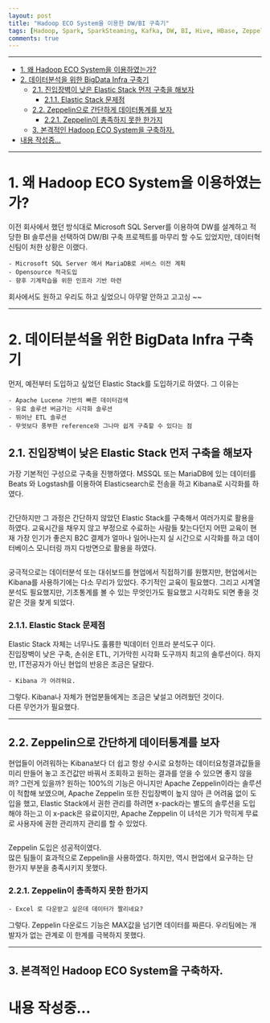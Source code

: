 ```yaml
---
layout: post
title: "Hadoop ECO System을 이용한 DW/BI 구축기"
tags: [Hadoop, Spark, SparkSteaming, Kafka, DW, BI, Hive, HBase, Zeppelin, Durid, Imply, Elasticsearch, Logstash, Beats, ELK]
comments: true
---
```


****

<!-- TOC depthFrom:1 depthTo:6 withLinks:1 updateOnSave:1 orderedList:0 -->

- [1. 왜 Hadoop ECO System을 이용하였는가?](#1-hadoop-eco-system-)
- [2. 데이터분석을 위한 BigData Infra 구축기](#2-bigdata-infra-)
	- [2.1. 진입장벽이 낮은 Elastic Stack 먼저 구축을 해보자](#21-elastic-stack-)
		- [2.1.1. Elastic Stack 문제점](#211-elastic-stack-)
	- [2.2. Zeppelin으로 간단하게 데이터통계를 보자](#22-zeppelin-)
		- [2.2.1. Zeppelin이 총족하지 못한 한가지](#221-zeppelin-)
	- [3. 본격적인 Hadoop ECO System을 구축하자.](#3-hadoop-eco-system-)
- [내용 작성중...](#-)

<!-- /TOC -->

****

# 1. 왜 Hadoop ECO System을 이용하였는가?

이전 회사에서 했던 방식대로 Microsoft SQL Server를 이용하여 DW를 설계하고 적당한 BI 솔루션을 선택하여 DW/BI 구축 프로젝트를 마무리 할 수도 있었지만, 데이터혁신팀이 처한 상황은 이랬다.

	- Microsoft SQL Server 에서 MariaDB로 서비스 이전 계획
	- Opensource 적극도입
	- 향후 기계학습을 위한 인프라 기반 마련

회사에서도 원하고 우리도 하고 싶었으니 아무말 안하고 고고싱 ~~

****

# 2. 데이터분석을 위한 BigData Infra 구축기

먼저, 예전부터 도입하고 싶었던 Elastic Stack를 도입하기로 하였다. 그 이유는

	- Apache Lucene 기반의 빠른 데이터검색
	- 유료 솔루션 버금가는 시각화 솔루션
	- 뛰어난 ETL 솔루션
	- 무엇보다 풍부한 reference와 그나마 쉽게 구축할 수 있다는 점

## 2.1. 진입장벽이 낮은 Elastic Stack 먼저 구축을 해보자

가장 기본적인 구성으로 구축을 진행하였다. MSSQL 또는 MariaDB에 있는 데이터를 Beats 와 Logstash를 이용하여 Elasticsearch로 전송을 하고 Kibana로 시각화를 하였다.

<img src="{{ '/images/20180301/20180301_04.png' }}" alt="">

간단하지만 그 과정은 간단하지 않았던 Elastic Stack를 구축해서 여러가지로 활용을 하였다. 교육시간을 채우지 않고 부정으로 수료하는 사람들 찾는다던지 어떤 교육이 현재 가장 인기가 좋은지 B2C 결제가 얼마나 일어나는지 실 시간으로 시각화를 하고 데이터베이스 모니터링 까지 다방면으로 활용을 하였다.

<img src="{{ '/images/20180301/20180301_05.png' }}" alt="">

궁극적으로는 데이터분석 또는 대쉬보드를 현업에서 직접하기를 원했지만, 현업에서는 Kibana를 사용하기에는 다소 무리가 있었다. 주기적인 교육이 필요했다. 그리고 시계열분석도 필요했지만, 기초통계를 볼 수 있는 무엇인가도 필요했고 시각화도 되면 좋을 것 같은 것을 찾게 되었다.

### 2.1.1. Elastic Stack 문제점

Elastic Stack 자체는 너무나도 훌륭한 빅데이터 인프라 분석도구 이다.  
진입장벽이 낮은 구축, 손쉬운 ETL, 기가막힌 시각화 도구까지 최고의 솔루션이다. 하지만, IT전공자가 아닌 현업의 반응은 조금은 달랐다.

    - Kibana 가 어려워요.

그렇다. Kibana나 자체가 현업분들에게는 조금은 낯설고 어려웠던 것이다.  
다른 무언가가 필요했다.

****

## 2.2. Zeppelin으로 간단하게 데이터통계를 보자

현업들이 어려워하는 Kibana보다 더 쉽고 항상 수시로 요청하는 데이터요청결과값들을 미리 만들어 놓고 조건값만 바꿔서 조회하고 원하는 결과를 얻을 수 있으면 좋지 않을까? 그런게 있을까? 원하는 100%의 기능은 아니지만 Apache Zeppelin이라는 솔루션이 적합해 보였으며, Apache Zeppelin 또한 진입장벽이 높지 않아 큰 어려움 없이 도입을 했고, Elastic Stack에서 권한 관리를 하려면 x-pack라는 별도의 솔루션을 도입해야 하는고 이 x-pack은 유료이지만, Apache Zeppelin 이 녀석은 기가 막히게 무료로 사용자에 권한 관리까지 관리를 할 수 있었다.

<img src="{{ '/images/20180301/20180301_06.png' }}" alt="">

Zeppelin 도입은 성공적이였다.  
많은 팀들이 효과적으로 Zeppelin을 사용하였다. 하지만, 역시 현업에서 요구하는 단 한가지 부분을 충족시키지 못했다.

### 2.2.1. Zeppelin이 총족하지 못한 한가지

    - Excel 로 다운받고 싶은데 데이터가 짤리네요?

그렇다. Zeppelin 다운로드 기능은 MAX값을 넘기면 데이터를 짜른다. 우리팀에는 개발자가 없는 관계로 이 한계를 극복하지 못했다.

****

## 3. 본격적인 Hadoop ECO System을 구축하자.



# 내용 작성중...
